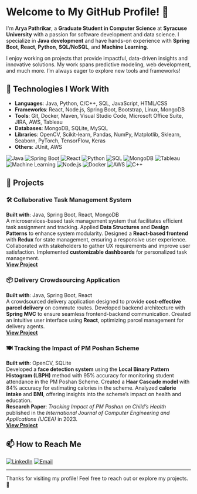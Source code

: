 # Welcome to My GitHub Profile! 👋  
I'm **Arya Pathrikar**, a **Graduate Student in Computer Science** at **Syracuse University** with a passion for software development and data science. I specialize in **Java development** and have hands-on experience with **Spring Boot**, **React**, **Python**, **SQL/NoSQL**, and **Machine Learning**.

I enjoy working on projects that provide impactful, data-driven insights and innovative solutions. My work spans predictive modeling, web development, and much more. I’m always eager to explore new tools and frameworks!


## 🔧 Technologies I Work With
- **Languages**: Java, Python, C/C++, SQL, JavaScript, HTML/CSS  
- **Frameworks**: React, Node.js, Spring Boot, Bootstrap, Linux, MongoDB  
- **Tools**: Git, Docker, Maven, Visual Studio Code, Microsoft Office Suite, JIRA, AWS, Tableau  
- **Databases**: MongoDB, SQLite, MySQL  
- **Libraries**: OpenCV, Scikit-learn, Pandas, NumPy, Matplotlib, Sklearn, Seaborn, PyTorch, TensorFlow, Keras  
- **Others**: JUnit, AWS  

![Java](https://img.shields.io/badge/-Java-007396?style=flat&logo=javalogoColor=white)
![Spring Boot](https://img.shields.io/badge/-Spring%20Boot-6DB33F?style=flat&logo=spring-bootlogoColor=white)
![React](https://img.shields.io/badge/-React-61DAFB?style=flat&logo=reactlogoColor=white)
![Python](https://img.shields.io/badge/-Python-3776AB?style=flat&logo=pythonlogoColor=white)
![SQL](https://img.shields.io/badge/-SQL-4479A1?style=flat&logo=mysqllogoColor=white)
![MongoDB](https://img.shields.io/badge/-MongoDB-47A248?style=flat&logo=mongodblogoColor=white)
![Tableau](https://img.shields.io/badge/-Tableau-E97627?style=flat&logo=tableaulogoColor=white)
![Machine Learning](https://img.shields.io/badge/-Machine%20Learning-FF6F00?style=flatlogoColor=white)
![Node.js](https://img.shields.io/badge/-Node.js-339933?style=flat&logo=node.js&logoColor=white)
![Docker](https://img.shields.io/badge/-Docker-2496ED?style=flat&logo=docker&logoColor=white)
![AWS](https://img.shields.io/badge/-AWS-FF9900?style=flat&logo=amazon-aws&logoColor=white)
![C++](https://img.shields.io/badge/-C%2B%2B-00599C?style=flat&logo=c%2B%2B&logoColor=white)



## 🚀 Projects

### 🛠️ Collaborative Task Management System  
**Built with**: Java, Spring Boot, React, MongoDB  
A microservices-based task management system that facilitates efficient task assignment and tracking. Applied **Data Structures** and **Design Patterns** to enhance system modularity. Designed a **React-based frontend** with **Redux** for state management, ensuring a responsive user experience. Collaborated with stakeholders to gather UX requirements and improve user satisfaction. Implemented **customizable dashboards** for personalized task management.  
[**View Project**](https://github.com/AryaPathrikar/collaborative-task-management-system)



### 📦 Delivery Crowdsourcing Application  
**Built with**: Java, Spring Boot, React  
A crowdsourced delivery application designed to provide **cost-effective parcel delivery** on commute routes. Developed backend architecture with **Spring MVC** to ensure seamless frontend-backend communication. Created an intuitive user interface using **React**, optimizing parcel management for delivery agents.  
[**View Project**](https://github.com/AryaPathrikar/crowd-sourced_delivery_system)



### 🍽️ Tracking the Impact of PM Poshan Scheme  
**Built with**: OpenCV, SQLite  
Developed a **face detection system** using the **Local Binary Pattern Histogram (LBPH)** method with 95% accuracy for monitoring student attendance in the PM Poshan Scheme. Created a **Haar Cascade model** with 84% accuracy for estimating calories in the scheme. Analyzed **calorie intake** and **BMI**, offering insights into the scheme’s impact on health and education.  
**Research Paper**: *Tracking Impact of PM Poshan on Child’s Health* published in the *International Journal of Computer Engineering and Applications (IJCEA)* in 2023.  
[**View Project**](https://github.com/AryaPathrikar/AI-based-health-tracker-SIH-)



## 📫 How to Reach Me

[![LinkedIn](https://img.shields.io/badge/-LinkedIn-0A66C2?style=flat&logo=linkedin&logoColor=white)](https://www.linkedin.com/in/arya-pathrikar/)
[![Email](https://img.shields.io/badge/-Email-D14836?style=flat&logo=gmail&logoColor=white)](mailto:aapathri@syr.edu)

---

Thanks for visiting my profile! Feel free to reach out or explore my projects. 🚀
